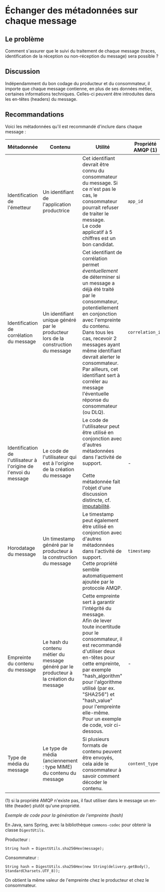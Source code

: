 # Échanger des métadonnées sur chaque message

## Le problème

Comment s'assurer que le suivi du traitement de chaque message (traces, identification de la réception
ou non-réception du message) sera possible ?

## Discussion

Indépendamment du bon codage du producteur et du consommateur, il importe que chaque message contienne,
en plus de ses données métier, certaines informations techniques.
Celles-ci peuvent être introduites dans les en-têtes (headers) du message.

## Recommandations

Voici les métadonnées qu'il est recommandé d'inclure dans chaque message :

| Métadonnée | Contenu | Utilité | Propriété AMQP (1) |
|------------|---------|---------|--------------------|
| Identification de l'émetteur | Un identifiant de l'application productrice | Cet identifiant devrait être connu du consommateur du message. Si ce n'est pas le cas, le consommateur pourrait refuser de traiter le message. <br/> Le code applicatif à 5 chiffres est un bon candidat. | `app_id` |
| Identification de corrélation du message | Un identifiant unique généré par le producteur lors de la construction du message | Cet identifiant de corrélation permet *éventuellement* de déterminer si un message a déjà été traité par le consommateur, potentiellement en conjonction avec l'empreinte du contenu. Dans tous les cas, recevoir 2 messages ayant même identifiant devrait alerter le consommateur. <br /> Par ailleurs, cet identifiant sert à corréler au message l'éventuelle réponse du consommateur (ou DLQ). | `correlation_id` |
| Identification de l'utilisateur à l'origine de l'envoi du message | Le code de l'utilisateur qui est à l'origine de la création du message | Le code de l'utilisateur peut être utilisé en conjonction avec d'autres métadonnées dans l'activité de support. <br/><br/> Cette métadonnée fait l'objet d'une discussion distincte, cf. [imputabilité](./imputabilite.md). | - |
| Horodatage du message | Un timestamp généré par le producteur à la construction du message | Le timestamp peut également être utilisé en conjonction avec d'autres métadonnées dans l'activité de support. <br/> Cette propriété semble automatiquement ajoutée par le protocole AMQP. | `timestamp` |
| Empreinte du contenu du message | Le hash du contenu métier du message généré par le producteur à la création du message | Cette empreinte sert à garantir l'intégrité du message. <br /> Afin de lever toute incertitude pour le consommateur, il est recommandé d'utiliser deux en-têtes pour cette empreinte, par exemple "hash_algorithm" pour l'algorithme utilisé (par ex. "SHA256") et "hash_value" pour l'empreinte elle-même. <br /> Pour un exemple de code, voir ci-dessous. | - |
| Type de média du message | Le type de média (anciennement : type MIME) du contenu du message | Si plusieurs formats de contenu peuvent être envoyés, cela aide le consommateur à savoir comment décoder le contenu. | `content_type` |

(1) si la propriété AMQP n'existe pas, il faut utiliser dans le message un en-tête (header) plutôt qu'une 
propriété.


*Exemple de code pour la génération de l'empreinte (hash)*

En Java, sans Spring, avec la bibliothèque `commons-codec` pour obtenir la classe `DigestUtils`.

Producteur :

```
String hash = DigestUtils.sha256Hex(message);
```

Consommateur :

```
String hash = DigestUtils.sha256Hex(new String(delivery.getBody(), StandardCharsets.UTF_8));
```

On obtient la même valeur de l'empreinte chez le producteur et chez le consommateur.
